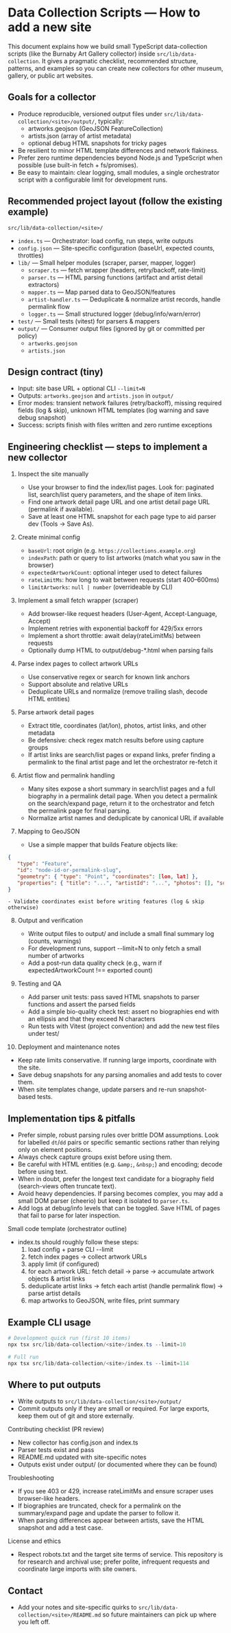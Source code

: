 # Data Collection Scripts — How to add a new site

This document explains how we build small TypeScript data-collection scripts (like the Burnaby Art Gallery collector) inside `src/lib/data-collection`. It gives a pragmatic checklist, recommended structure, patterns, and examples so you can create new collectors for other museum, gallery, or public art websites.

## Goals for a collector

- Produce reproducible, versioned output files under `src/lib/data-collection/<site>/output/`, typically:
  - artworks.geojson (GeoJSON FeatureCollection)
  - artists.json (array of artist metadata)
  - optional debug HTML snapshots for tricky pages
- Be resilient to minor HTML template differences and network flakiness.
- Prefer zero runtime dependencies beyond Node.js and TypeScript when possible (use built-in fetch + fs/promises).
- Be easy to maintain: clear logging, small modules, a single orchestrator script with a configurable limit for development runs.

## Recommended project layout (follow the existing example)

`src/lib/data-collection/<site>/`

- `index.ts`                 — Orchestrator: load config, run steps, write outputs
- `config.json`              — Site-specific configuration (baseUrl, expected counts, throttles)
- `lib/`                     — Small helper modules (scraper, parser, mapper, logger)
   - `scraper.ts`             — fetch wrapper (headers, retry/backoff, rate-limit)
   - `parser.ts`              — HTML parsing functions (artifact and artist detail extractors)
   - `mapper.ts`              — Map parsed data to GeoJSON/features
   - `artist-handler.ts`      — Deduplicate & normalize artist records, handle permalink flow
   - `logger.ts`              — Small structured logger (debug/info/warn/error)
- `test/`                    — Small tests (vitest) for parsers & mappers
- `output/`                  — Consumer output files (ignored by git or committed per policy)
   - `artworks.geojson`
   - `artists.json`

## Design contract (tiny)

 - Input: site base URL + optional CLI `--limit=N`
 - Outputs: `artworks.geojson` and `artists.json` in `output/`
 - Error modes: transient network failures (retry/backoff), missing required fields (log & skip), unknown HTML templates (log warning and save debug snapshot)
 - Success: scripts finish with files written and zero runtime exceptions

## Engineering checklist — steps to implement a new collector

1) Inspect the site manually
   - Use your browser to find the index/list pages. Look for: paginated list, search/list query parameters, and the shape of item links.
   - Find one artwork detail page URL and one artist detail page URL (permalink if available).
   - Save at least one HTML snapshot for each page type to aid parser dev (Tools → Save As).

2) Create minimal config
   - `baseUrl`: root origin (e.g. `https://collections.example.org`)
   - `indexPath`: path or query to list artworks (match what you saw in the browser)
   - `expectedArtworkCount`: optional integer used to detect failures
   - `rateLimitMs`: how long to wait between requests (start 400–600ms)
   - `limitArtworks`: `null | number` (overrideable by CLI)

3) Implement a small fetch wrapper (scraper)
   - Add browser-like request headers (User-Agent, Accept-Language, Accept)
   - Implement retries with exponential backoff for 429/5xx errors
   - Implement a short throttle: await delay(rateLimitMs) between requests
   - Optionally dump HTML to output/debug-*.html when parsing fails

4) Parse index pages to collect artwork URLs
   - Use conservative regex or search for known link anchors
   - Support absolute and relative URLs
   - Deduplicate URLs and normalize (remove trailing slash, decode HTML entities)

5) Parse artwork detail pages
   - Extract title, coordinates (lat/lon), photos, artist links, and other metadata
   - Be defensive: check regex match results before using capture groups
   - If artist links are search/list pages or expand links, prefer finding a permalink to the final artist page and let the orchestrator re-fetch it

6) Artist flow and permalink handling
   - Many sites expose a short summary in search/list pages and a full biography in a permalink detail page. When you detect a permalink on the search/expand page, return it to the orchestrator and fetch the permalink page for final parsing.
   - Normalize artist names and deduplicate by canonical URL if available

7) Mapping to GeoJSON
    - Use a simple mapper that builds Feature objects like:

```json
{
   "type": "Feature",
   "id": "node-id-or-permalink-slug",
   "geometry": { "type": "Point", "coordinates": [lon, lat] },
   "properties": { "title": "...", "artistId": "...", "photos": [], "sourceUrl": "..." }
}
```

    - Validate coordinates exist before writing features (log & skip otherwise)

8) Output and verification
   - Write output files to output/ and include a small final summary log (counts, warnings)
   - For development runs, support --limit=N to only fetch a small number of artworks
   - Add a post-run data quality check (e.g., warn if expectedArtworkCount !== exported count)

9) Testing and QA
   - Add parser unit tests: pass saved HTML snapshots to parser functions and assert the parsed fields
   - Add a simple bio-quality check test: assert no biographies end with an ellipsis and that they exceed N characters
   - Run tests with Vitest (project convention) and add the new test files under test/

10) Deployment and maintenance notes

- Keep rate limits conservative. If running large imports, coordinate with the site.
- Save debug snapshots for any parsing anomalies and add tests to cover them.
- When site templates change, update parsers and re-run snapshot-based tests.

## Implementation tips & pitfalls

- Prefer simple, robust parsing rules over brittle DOM assumptions. Look for labelled `dt`/`dd` pairs or specific semantic sections rather than relying only on element positions.
- Always check capture groups exist before using them.
- Be careful with HTML entities (e.g. `&amp;`, `&nbsp;`) and encoding; decode before using text.
- When in doubt, prefer the longest text candidate for a biography field (search-views often truncate text).
- Avoid heavy dependencies. If parsing becomes complex, you may add a small DOM parser (cheerio) but keep it isolated to `parser.ts`.
- Add logs at debug/info levels that can be toggled. Save HTML of pages that fail to parse for later inspection.

Small code template (orchestrator outline)

- index.ts should roughly follow these steps:
  1) load config + parse CLI --limit
  2) fetch index pages → collect artwork URLs
  3) apply limit (if configured)
  4) for each artwork URL: fetch detail → parse → accumulate artwork objects & artist links
  5) deduplicate artist links → fetch each artist (handle permalink flow) → parse artist details
  6) map artworks to GeoJSON, write files, print summary

## Example CLI usage

```powershell
# Development quick run (first 10 items)
npx tsx src/lib/data-collection/<site>/index.ts --limit=10

# Full run
npx tsx src/lib/data-collection/<site>/index.ts --limit=114
```

## Where to put outputs

- Write outputs to `src/lib/data-collection/<site>/output/`
- Commit outputs only if they are small or required. For large exports, keep them out of git and store externally.

Contributing checklist (PR review)

- New collector has config.json and index.ts
- Parser tests exist and pass
- README.md updated with site-specific notes
- Outputs exist under output/ (or documented where they can be found)

Troubleshooting

- If you see 403 or 429, increase rateLimitMs and ensure scraper uses browser-like headers.
- If biographies are truncated, check for a permalink on the summary/expand page and update the parser to follow it.
- When parsing differences appear between artists, save the HTML snapshot and add a test case.

License and ethics

- Respect robots.txt and the target site terms of service. This repository is for research and archival use; prefer polite, infrequent requests and coordinate large imports with site owners.

## Contact

- Add your notes and site-specific quirks to `src/lib/data-collection/<site>/README.md` so future maintainers can pick up where you left off.


